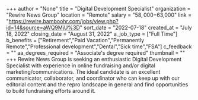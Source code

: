 +++
author = "None"
title = "Digital Development Specialist"
organization = "Rewire News Group"
location = "Remote"
salary = "$58,000-$63,000"
link = "https://rewire.bamboohr.com/jobs/view.php?id=14&source=aWQ9MjU%3D"
sort_date = "2022-07-18"
created_at = "July 18, 2022"
closing_date = "August 31, 2022"
a_job_type = ["Full Time"]
b_benefits = ["Retirement","Paid Vacation","Permanently Remote","Professional development","Dental","Sick time","FSA"]
c_feedback = ""
aa_degrees_required = "Associate's degree required"
thumbnail = ""
+++
Rewire News Group is seeking an enthusiastic Digital Development Specialist with experience in online fundraising and/or digital marketing/communications. The ideal candidate is an excellent communicator, collaborator, and coordinator who can keep up with our editorial content and the repro landscape in general and find opportunities to build fundraising efforts around it.
